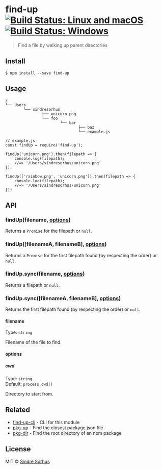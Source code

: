 find-up [![Build Status: Linux and macOS](https://travis-ci.org/sindresorhus/find-up.svg?branch=master)](https://travis-ci.org/sindresorhus/find-up) [![Build Status: Windows](https://ci.appveyor.com/api/projects/status/l0cyjmvh5lq72vq2/branch/master?svg=true)](https://ci.appveyor.com/project/sindresorhus/find-up/branch/master)
========================================================================================================================================================================================================================================================================================================================================

> Find a file by walking up parent directories

Install
-------

    $ npm install --save find-up

Usage
-----

    /
    └── Users
            └── sindresorhus
                    ├── unicorn.png
                    └── foo
                            └── bar
                                    ├── baz
                                    └── example.js

    // example.js
    const findUp = require('find-up');

    findUp('unicorn.png').then(filepath => {
        console.log(filepath);
        //=> '/Users/sindresorhus/unicorn.png'
    });

    findUp(['rainbow.png', 'unicorn.png']).then(filepath => {
        console.log(filepath);
        //=> '/Users/sindresorhus/unicorn.png'
    });

API
---

### findUp(filename, [options](#options))

Returns a `Promise` for the filepath or `null`.

### findUp(\[filenameA, filenameB\], [options](#options))

Returns a `Promise` for the first filepath found (by respecting the order) or `null`.

### findUp.sync(filename, [options](#options))

Returns a filepath or `null`.

### findUp.sync(\[filenameA, filenameB\], [options](#options))

Returns the first filepath found (by respecting the order) or `null`.

#### filename

Type: `string`

Filename of the file to find.

#### options

##### cwd

Type: `string`  
Default: `process.cwd()`

Directory to start from.

Related
-------

-   [find-up-cli](https://github.com/sindresorhus/find-up-cli) - CLI for this module
-   [pkg-up](https://github.com/sindresorhus/pkg-up) - Find the closest package.json file
-   [pkg-dir](https://github.com/sindresorhus/pkg-dir) - Find the root directory of an npm package

License
-------

MIT © [Sindre Sorhus](https://sindresorhus.com)
